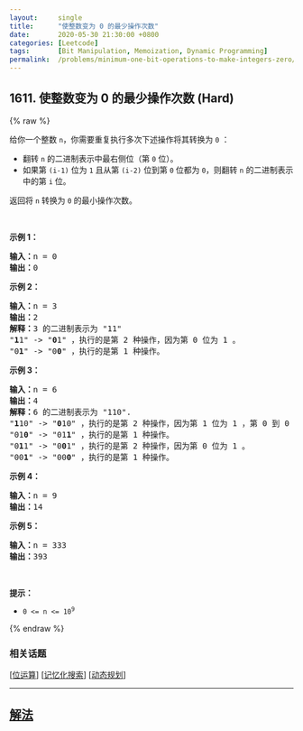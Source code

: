 ```yaml
---
layout:     single
title:      "使整数变为 0 的最少操作次数"
date:       2020-05-30 21:30:00 +0800
categories: [Leetcode]
tags:       [Bit Manipulation, Memoization, Dynamic Programming]
permalink:  /problems/minimum-one-bit-operations-to-make-integers-zero/
---
```


## 1611. 使整数变为 0 的最少操作次数 (Hard)

{% raw %}

<p>给你一个整数 <code>n</code>，你需要重复执行多次下述操作将其转换为 <code>0</code> ：</p>

<ul>
	<li>翻转 <code>n</code> 的二进制表示中最右侧位（第 <code>0</code> 位）。</li>
	<li>如果第 <code>(i-1)</code> 位为 <code>1</code> 且从第 <code>(i-2)</code> 位到第 <code>0</code> 位都为 <code>0</code>，则翻转 <code>n</code> 的二进制表示中的第 <code>i</code> 位。</li>
</ul>

<p>返回将 <code>n</code> 转换为 <code>0</code> 的最小操作次数。</p>

<p> </p>

<p><strong>示例 1：</strong></p>

<pre>
<strong>输入：</strong>n = 0
<strong>输出：</strong>0
</pre>

<p><strong>示例 2：</strong></p>

<pre>
<strong>输入：</strong>n = 3
<strong>输出：</strong>2
<strong>解释：</strong>3 的二进制表示为 "11"
"<strong>1</strong>1" -> "<strong>0</strong>1" ，执行的是第 2 种操作，因为第 0 位为 1 。
"0<strong>1</strong>" -> "0<strong>0</strong>" ，执行的是第 1 种操作。
</pre>

<p><strong>示例 3：</strong></p>

<pre>
<strong>输入：</strong>n = 6
<strong>输出：</strong>4
<strong>解释：</strong>6 的二进制表示为 "110".
"<strong>1</strong>10" -> "<strong>0</strong>10" ，执行的是第 2 种操作，因为第 1 位为 1 ，第 0 到 0 位为 0 。
"01<strong>0</strong>" -> "01<strong>1</strong>" ，执行的是第 1 种操作。
"0<strong>1</strong>1" -> "0<strong>0</strong>1" ，执行的是第 2 种操作，因为第 0 位为 1 。
"00<strong>1</strong>" -> "00<strong>0</strong>" ，执行的是第 1 种操作。
</pre>

<p><strong>示例 4：</strong></p>

<pre>
<strong>输入：</strong>n = 9
<strong>输出：</strong>14
</pre>

<p><strong>示例 5：</strong></p>

<pre>
<strong>输入：</strong>n = 333
<strong>输出：</strong>393
</pre>

<p> </p>

<p><strong>提示：</strong></p>

<ul>
	<li><code>0 <= n <= 10<sup>9</sup></code></li>
</ul>

{% endraw %}

### 相关话题
  [[位运算](https://github.com/awesee/leetcode/tree/main/tag/bit-manipulation/README.md)]
  [[记忆化搜索](https://github.com/awesee/leetcode/tree/main/tag/memoization/README.md)]
  [[动态规划](https://github.com/awesee/leetcode/tree/main/tag/dynamic-programming/README.md)]

---

## [解法](https://github.com/awesee/leetcode/tree/main/problems/minimum-one-bit-operations-to-make-integers-zero)
